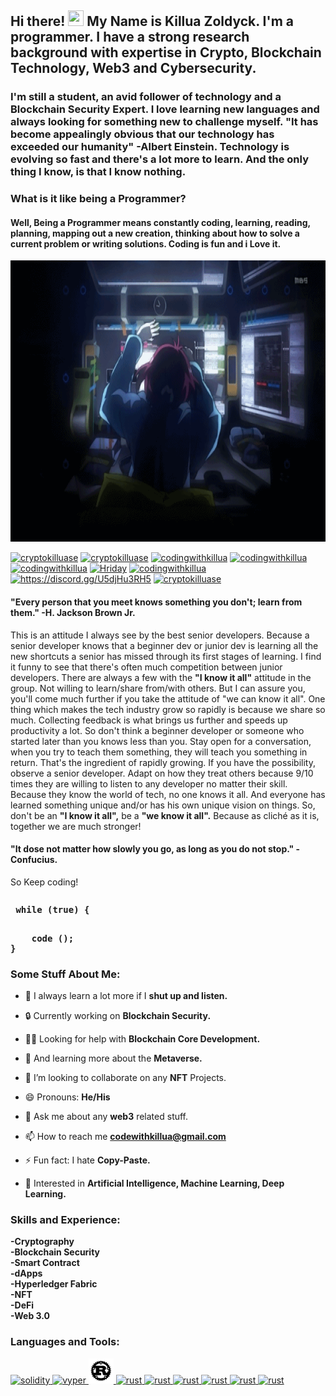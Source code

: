 <h2>Hi there! <img src="https://camo.githubusercontent.com/e8e7b06ecf583bc040eb60e44eb5b8e0ecc5421320a92929ce21522dbc34c891/68747470733a2f2f6d656469612e67697068792e636f6d2f6d656469612f6876524a434c467a6361737252346961377a2f67697068792e676966" height="25" width="25"/></a>
  My Name is Killua Zoldyck. I'm a programmer. I have a strong research background with expertise in Crypto, Blockchain Technology, Web3 and Cybersecurity.</h2>
  <h3>I'm still a student, an avid follower of technology and a Blockchain Security Expert. I love learning new languages and always looking for something new to challenge myself.
"It has become appealingly obvious that our technology has exceeded our humanity"  -Albert Einstein.
  Technology is evolving so fast and there's a lot more to learn. And the only thing I know, is that I know nothing.
  <h3>What is it like being a Programmer?</h3>
  <h4>Well, Being a Programmer means constantly coding, learning, reading, planning, mapping out a new creation, thinking about how to solve a current problem or writing solutions. Coding is fun and i Love it.</h4>


<img src="https://raw.githubusercontent.com/arneja-arnav/arneja-arnav/main/CS-gif.gif" alt="cryptokillua" height="450" width="900"/></a>

<p align="left">
<a href="https://hashnode.com/@codingwithkillua" target="blank"><img src="https://img.icons8.com/ios-filled/50/000000/circled-h.png" alt="cryptokilluase" height="40" width="40" /></a>
<a href="https://twitter.com/cryptokilluase" target="blank"><img src="https://img.icons8.com/ios-filled/50/000000/twitter-circled--v1.png" alt="cryptokilluase" height="40" width="40" /></a>
<a href="https://instagram.com/codingwithkillua" target="blank"><img src="https://img.icons8.com/fluency-systems-filled/48/000000/instagram-new.png" alt="codingwithkillua" height="40" width="40" /></a>
<a href="https://www.youtube.com/c/codingwithkillua" target="blank"><img src="https://img.icons8.com/ios-filled/50/000000/youtube-play.png" alt="codingwithkillua" height="40" width="40" /></a>
<a href="https://fb.com/codingwithkillua" target="blank"><img src="https://img.icons8.com/ios-filled/50/000000/facebook-new.png" alt="codingwithkillua" height="40" width="40" /></a>
  <a href="https://www.linkedin.com/in/sumailislamhriday" target="blank"><img src="https://img.icons8.com/glyph-neue/64/000000/linkedin-circled.png" alt="Hriday" height="40" width="40" /></a>  
<a href="https://www.hackerrank.com/codingwithkillua" target="blank"><img src="https://img.icons8.com/windows/32/000000/hackerrank.png" alt="codingwithkillua" height="40" width="40" /></a>
<a href="https://discord.gg/https://discord.gg/U5djHu3RH5" target="blank"><img src="https://img.icons8.com/ios-filled/50/000000/discord-logo.png" alt="https://discord.gg/U5djHu3RH5" height="40" width="40" /></a>
<a href="https://www.reddit.com/user/codingwithkillua" target="blank"><img src="https://img.icons8.com/glyph-neue/64/000000/reddit.png" alt="cryptokilluase" height="40" width="40" /></a>  
<div><p><h4>"Every person that you meet knows something you don't; learn from them."
                                                              -H. Jackson Brown Jr.</h4></p></div>
<div>This is an attitude I always see by the best senior developers. Because a senior developer knows that a beginner dev or junior dev is learning all the new shortcuts a senior has missed through its first stages of learning. I find it funny to see that there's often much competition between junior developers. There are always a few with the <b>"I know it all"</b> attitude in the group. Not willing to learn/share from/with others. But I can assure you, you'll come much further if you take the attitude of "we can know it all".
One thing which makes the tech industry grow so rapidly is because we share so much. Collecting feedback is what brings us further and speeds up productivity a lot. So don't think a beginner developer or someone who started later than you knows less than you. Stay open for a conversation, when you try to teach them something, they will teach you something in return. That's the ingredient of rapidly growing. If you have the possibility, observe a senior developer. Adapt on how they treat others because 9/10 times they are willing to listen to any developer no matter their skill. Because they know the world of tech, no one knows it all. And everyone has learned something unique and/or has his own unique vision on things. So, don't be an <b>"I know it all",</b>  be a <b>"we know it all".</b>  Because as cliché as it is, together we are much stronger!</div>
<p><h4> "It dose not matter how slowly you go, as long as you do not stop." 
                                                           -Confucius.</h4>
So Keep coding!</p>

<pre><p> <b>while (true) {</P>
    code ();
}
</b></pre>
<h3 align="left">Some Stuff About Me:</h3>

- 🧠 I always learn a lot more if I **shut up and listen.**
 
- 🔒 Currently working on **Blockchain Security.**

- 🧑‍💻 Looking for help with **Blockchain Core Development.**

- 🥽 And learning more about the **Metaverse.**

- 🌉 I’m looking to collaborate on any **NFT** Projects.

- 😄 Pronouns: **He/His**

- 💬 Ask me about any **web3** related stuff.

- 📫 How to reach me **codewithkillua@gmail.com**

- ⚡ Fun fact: I hate **Copy-Paste.**

- 🤖 Interested in **Artificial Intelligence, Machine Learning, Deep Learning.**


<h3 align="left">Skills and Experience:</h3>
<div> <b>-Cryptography</b></div>
<div> <b>-Blockchain Security</b></div>
<div> <b>-Smart Contract</b></div>
<div> <b>-dApps</b></div>
<div> <b>-Hyperledger Fabric</b></div>
<div> <b>-NFT</b></div>
<div> <b>-DeFi</b></div>
<div> <b>-Web 3.0</b></div>


<h3 align="left">Languages and Tools:</h3>
<div align="left">
  <a href="https://docs.soliditylang.org" target="_blank" rel="noreferrer"> <img src="https://img.icons8.com/ios-filled/50/000000/solidity.png" alt="solidity" width="40"           height="40"/> </a>
  <a href="https://www.rust-lang.org" target="_blank" rel="noreferrer"> <img src="https://vyper.readthedocs.io/en/stable/_images/vyper-logo-transparent.svg" alt="vyper" width="40" height="40"/> </a>
  <a href="https://www.rust-lang.org" target="_blank" rel="noreferrer"> <img src="https://raw.githubusercontent.com/devicons/devicon/master/icons/rust/rust-plain.svg" alt="rust" width="40" height="40"/> </a>
<a href="https://www.javascript.com" target="_blank" rel="noreferrer"> <img src="https://img.icons8.com/ios-filled/50/000000/javascript-logo.png" alt="rust" width="40" height="40"/> </a>
<a href="https://www.python.org" target="_blank" rel="noreferrer"> <img src="https://img.icons8.com/ios-filled/50/000000/python.png" alt="rust" width="40" height="40"/> </a>
<a href="https://en.wikipedia.org/wiki/C%2B%2B" target="_blank" rel="noreferrer"> <img src="https://img.icons8.com/ios-filled/50/000000/c-plus-plus-logo.png" alt="rust" width="40" height="40"/> </a>
<a href="https://docs.microsoft.com/en-us/dotnet/csharp" target="_blank" rel="noreferrer"> <img src="https://img.icons8.com/ios-filled/50/000000/c-sharp-logo.png" alt="rust" width="40" height="40"/> </a>
<a href="https://www.java.com" target="_blank" rel="noreferrer"> <img src="https://img.icons8.com/ios-filled/50/000000/java-coffee-cup-logo--v1.png" alt="rust" width="40" height="40"/> </a>
<a href="https://go.dev" target="_blank" rel="noreferrer"> <img src="https://img.icons8.com/ios-filled/50/000000/go.png" alt="rust" width="40" height="40"/> </a>
</div>
